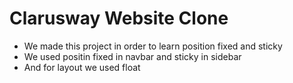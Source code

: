 # Clarusway Website Clone
- We made this project in order to learn position fixed and sticky
- We used positin fixed in navbar and sticky in sidebar
- And for layout we used float
